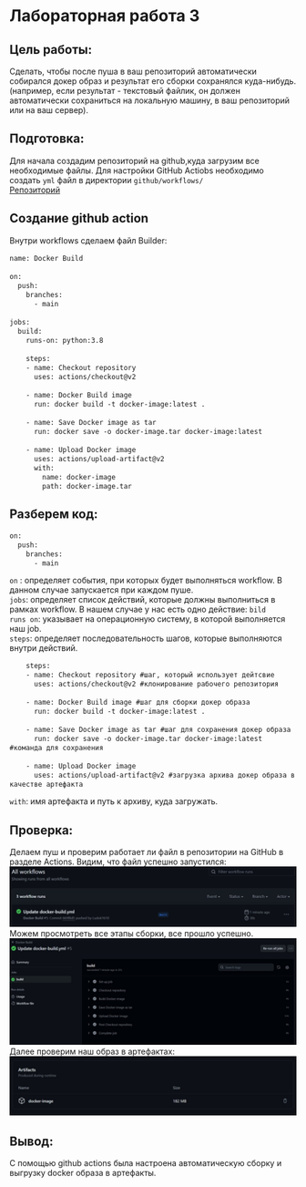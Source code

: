 # Лабораторная работа 3
## Цель работы:
Сделать, чтобы после пуша в ваш репозиторий автоматически собирался докер образ и результат его сборки сохранялся куда-нибудь. (например, если результат - текстовый файлик, он должен автоматически сохраниться на локальную машину, в ваш репозиторий или на ваш сервер).
## Подготовка:
Для начала создадим репозиторий на github,куда загрузим все необходимые файлы. Для настройки GitHub Actiobs необходимо создать `yml` файл в директории `github/workflows/`  
[Репозиторий](https://github.com/Ludok1610/for_lab_3_DevOps)
## Создание github action
Внутри workflows сделаем файл Builder:
```
name: Docker Build

on:
  push:
    branches:
      - main

jobs:
  build:
    runs-on: python:3.8

    steps:
    - name: Checkout repository
      uses: actions/checkout@v2

    - name: Docker Build image
      run: docker build -t docker-image:latest .

    - name: Save Docker image as tar
      run: docker save -o docker-image.tar docker-image:latest

    - name: Upload Docker image
      uses: actions/upload-artifact@v2
      with:
        name: docker-image
        path: docker-image.tar
```
## Разберем код:
```
on:
  push:
    branches:
      - main
```
`on` : определяет события, при которых будет выполняться workflow. В данном случае запускается при каждом пуше.  
`jobs`: определяет список действий, которые должны выполниться в рамках workflow. В нашем случае у нас есть одно действие: `bild`  
`runs on`: указывает на операционную систему, в которой выполняется наш job.  
`steps`: определяет последовательность шагов, которые выполняются внутри действий.  
```
    steps:
    - name: Checkout repository #шаг, который использует дейтсвие
      uses: actions/checkout@v2 #клонирование рабочего репозитория

    - name: Docker Build image #шаг для сборки докер образа
      run: docker build -t docker-image:latest . 

    - name: Save Docker image as tar #шаг для сохранения докер образа
      run: docker save -o docker-image.tar docker-image:latest #команда для сохранения

    - name: Upload Docker image
      uses: actions/upload-artifact@v2 #загрузка архива докер образа в качестве артефакта
```
`with`: имя артефакта и путь к архиву, куда загружать.

## Проверка:
Делаем пуш и проверим работает ли файл в репозитории на GitHub в разделе Actions. Видим, что файл успешно запустился:
![img1](https://github.com/amkutsak/cloud_technologies/blob/main/Lab3/images/1.jpg)
Можем просмотреть все этапы сборки, все прошло успешно.
![img2](https://github.com/amkutsak/cloud_technologies/blob/main/Lab3/images/2.jpg)
Далее проверим наш образ в артефактах:
![img3](https://github.com/amkutsak/cloud_technologies/blob/main/Lab3/images/3.jpg)

## Вывод:
С помощью github actions была настроена автоматическую сборку и выгрузку docker образа в артефакты.

